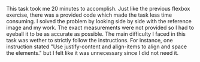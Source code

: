 This task took me 20 minutes to accomplish. Just like the previous flexbox exercise, there was a provided code which made the task less time consuming. I solved the problem by looking side by side with the reference image and my work. The exact measurements were not provided so I had to eyeball it to be as accurate as possible. The main difficulty I faced in this task was wether to strictly follow the instructions. For instance, one instruction stated "Use justify-content and align-items to align and space the elements." but I felt like it was unnecessary since I did not need it. 